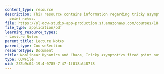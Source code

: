 ```yaml
---
content_type: resource
description: This resource contains information regarding tricky asymptotics fixed
  point notes.
file: https://ol-ocw-studio-app-production.s3.amazonaws.com/courses/18-385j-nonlinear-dynamics-and-chaos-fall-2014/252b9c04191407857f471f018a6487f8_MIT18_385JF14_Tricky_Point.pdf
file_type: application/pdf
learning_resource_types:
- Lecture Notes
parent_title: Lecture Notes
parent_type: CourseSection
resourcetype: Document
title: Nonlinear Dynamics and Chaos, Tricky asymptotics fixed point notes
type: OCWFile
uid: 252b9c04-1914-0785-7f47-1f018a6487f8
---
```

